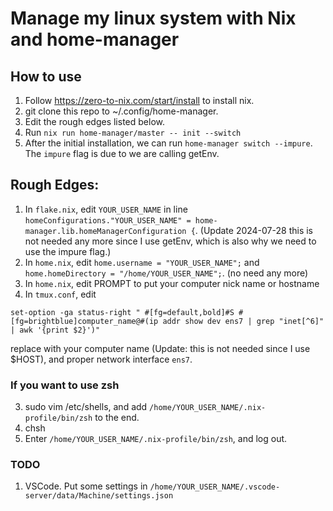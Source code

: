# Manage my linux system with Nix and home-manager

## How to use
1. Follow https://zero-to-nix.com/start/install to install nix.
2. git clone this repo to ~/.config/home-manager.
3. Edit the rough edges listed below.
4. Run `nix run home-manager/master -- init --switch`
5. After the initial installation, we can run `home-manager switch --impure`. The `impure` flag is due to we are calling getEnv.

## Rough Edges:
1. In `flake.nix`, edit `YOUR_USER_NAME` in line `homeConfigurations."YOUR_USER_NAME" = home-manager.lib.homeManagerConfiguration {`. (Update 2024-07-28 this is not needed any more since I use getEnv, which is also why we need to use the impure flag.)
2. In `home.nix`, edit `home.username = "YOUR_USER_NAME";` and `home.homeDirectory = "/home/YOUR_USER_NAME";`. (no need any more)
3. In `home.nix`, edit PROMPT to put your computer nick name or hostname
4. In `tmux.conf`, edit
```
set-option -ga status-right " #[fg=default,bold]#S #[fg=brightblue]computer_name@#(ip addr show dev ens7 | grep "inet[^6]" | awk '{print $2}')"
```
replace with your computer name (Update: this is not needed since I use $HOST), and proper network interface `ens7`.

### If you want to use zsh
3. sudo vim /etc/shells, and add `/home/YOUR_USER_NAME/.nix-profile/bin/zsh` to the end.
4. chsh
5. Enter `/home/YOUR_USER_NAME/.nix-profile/bin/zsh`, and log out.

### TODO
1. VSCode. Put some settings in `/home/YOUR_USER_NAME/.vscode-server/data/Machine/settings.json`
